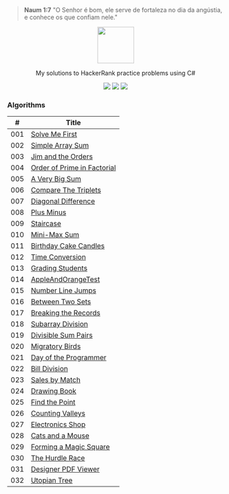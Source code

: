﻿> **Naum 1:7** "O Senhor é bom, ele serve de fortaleza no dia da angústia, e conhece os que confiam nele."

<p align="center">
    <a href="https://www.hackerrank.com/ricardorinco">
        <img height=85 src="https://d3keuzeb2crhkn.cloudfront.net/hackerrank/assets/styleguide/logo_wordmark-f5c5eb61ab0a154c3ed9eda24d0b9e31.svg">
    </a>
</p>

<p align="center">
    My solutions to HackerRank practice problems using C#
</p>

<p align="center">
	<img src="https://img.shields.io/github/languages/top/ricardorinco/Hackerrank">
    <img src="https://img.shields.io/github/last-commit/ricardorinco/Hackerrank">
    <img src="https://img.shields.io/github/license/ricardorinco/Hackerrank?color=orange">
</p>

### Algorithms
| #   | Title           |
------|---------------- |
| 001 | [Solve Me First](https://www.hackerrank.com/challenges/solve-me-first/) |
| 002 | [Simple Array Sum](https://www.hackerrank.com/challenges/simple-array-sum/) |
| 003 | [Jim and the Orders](https://www.hackerrank.com/challenges/jim-and-the-orders/) |
| 004 | [Order of Prime in Factorial](https://www.hackerrank.com/challenges/order-of-prime-in-factorial/) |
| 005 | [A Very Big Sum](https://www.hackerrank.com/challenges/a-very-big-sum/) |
| 006 | [Compare The Triplets](https://www.hackerrank.com/challenges/compare-the-triplets/) |
| 007 | [Diagonal Difference](https://www.hackerrank.com/challenges/diagonal-difference/) |
| 008 | [Plus Minus](https://www.hackerrank.com/challenges/plus-minus/) |
| 009 | [Staircase](https://www.hackerrank.com/challenges/staircase/) |
| 010 | [Mini-Max Sum](https://www.hackerrank.com/challenges/mini-max-sum/problem) |
| 011 | [Birthday Cake Candles](https://www.hackerrank.com/challenges/birthday-cake-candles/problem) |
| 012 | [Time Conversion](https://www.hackerrank.com/challenges/time-conversion/problem) |
| 013 | [Grading Students](https://www.hackerrank.com/challenges/grading/problem) |
| 014 | [AppleAndOrangeTest](https://www.hackerrank.com/challenges/apple-and-orange/problem) |
| 015 | [Number Line Jumps](https://www.hackerrank.com/challenges/kangaroo/problem) |
| 016 | [Between Two Sets](https://www.hackerrank.com/challenges/between-two-sets/problem) |
| 017 | [Breaking the Records](https://www.hackerrank.com/challenges/breaking-best-and-worst-records/problem) |
| 018 | [Subarray Division](https://www.hackerrank.com/challenges/the-birthday-bar/problem) |
| 019 | [Divisible Sum Pairs](https://www.hackerrank.com/challenges/divisible-sum-pairs/problem) |
| 020 | [Migratory Birds](https://www.hackerrank.com/challenges/migratory-birds/problem) |
| 021 | [Day of the Programmer](https://www.hackerrank.com/challenges/day-of-the-programmer/problem) |
| 022 | [Bill Division](https://www.hackerrank.com/challenges/bon-appetit/problem) |
| 023 | [Sales by Match](https://www.hackerrank.com/challenges/sock-merchant/problem) |
| 024 | [Drawing Book](https://www.hackerrank.com/challenges/drawing-book/problem) |
| 025 | [Find the Point](https://www.hackerrank.com/challenges/find-point/problem) |
| 026 | [Counting Valleys](https://www.hackerrank.com/challenges/counting-valleys/problem)
| 027 | [Electronics Shop](https://www.hackerrank.com/challenges/electronics-shop/problem) |
| 028 | [Cats and a Mouse](https://www.hackerrank.com/challenges/cats-and-a-mouse/problem) |
| 029 | [Forming a Magic Square](https://www.hackerrank.com/challenges/magic-square-forming/problem) |
| 030 | [The Hurdle Race](https://www.hackerrank.com/challenges/the-hurdle-race/problem) |
| 031 | [Designer PDF Viewer](https://www.hackerrank.com/challenges/designer-pdf-viewer/problem) |
| 032 | [Utopian Tree](https://www.hackerrank.com/challenges/utopian-tree/problem) |
